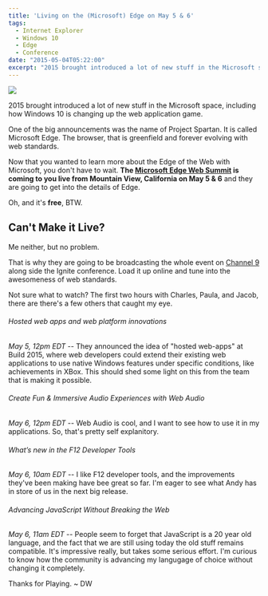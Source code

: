 ```yaml
---
title: 'Living on the (Microsoft) Edge on May 5 & 6'
tags:
  - Internet Explorer
  - Windows 10
  - Edge
  - Conference
date: "2015-05-04T05:22:00"
excerpt: "2015 brought introduced a lot of new stuff in the Microsoft space, including how Windows 10 is changing up the web application game."
---
```

[1]: edgeconference2015-markup-1.png

![][1]

2015 brought introduced a lot of new stuff in the Microsoft space, including how Windows 10 is changing up the web application game.

One of the big announcements was the name of Project Spartan. It is called Microsoft Edge. The browser, that is greenfield and forever evolving with web standards. 

Now that you wanted to learn more about the Edge of the Web with Microsoft, you don't have to wait. **The [Microsoft Edge Web Summit](http://devchannel.modern.ie/websummit2015) is coming to you live from Mountain View, California on May 5 &amp; 6** and they are going to get into the details of Edge.

Oh, and it's **free**, BTW.

## Can't Make it Live?

Me neither, but no problem.

That is why they are going to be broadcasting the whole event on [Channel 9](http://channel9.msdn.com/Events/WebPlatformSummit/2015) along side the Ignite conference. Load it up online and tune into the awesomeness of web standards.

Not sure what to watch? The first two hours with Charles, Paula, and Jacob, there are there's a few others that caught my eye.

###### Hosted web apps and web platform innovations

_May 5, 12pm EDT_ -- 
They announced the idea of "hosted web-apps" at Build 2015, where web developers could extend their existing web applications to use native Windows features under specific conditions, like achievements in XBox. This should shed some light on this from the team that is making it possible.

###### Create Fun &amp; Immersive Audio Experiences with Web Audio

_May 6, 12pm EDT_ -- 
Web Audio is cool, and I want to see how to use it in my applications. So, that's pretty self explanitory.

###### What’s new in the F12 Developer Tools

_May 6, 10am EDT_ -- 
I like F12 developer tools, and the improvements they've been making have bee great so far. I'm eager to see what Andy has in store of us in the next big release.

###### Advancing JavaScript Without Breaking the Web

_May 6, 11am EDT_ -- 
People seem to forget that JavaScript is a 20 year old language, and the fact that we are still using today the old stuff remains compatible. It's impressive really, but takes some serious effort. I'm curious to know how the community is advancing my langugage of choice without changing it completely.

Thanks for Playing. ~ DW
